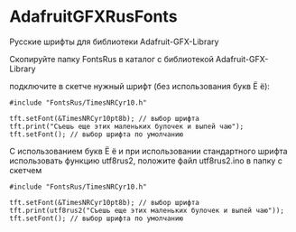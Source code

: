 # AdafruitGFXRusFonts

Русские шрифты для библиотеки Adafruit-GFX-Library

Скопируйте папку FontsRus в каталог с библиотекой Adafruit-GFX-Library

подключите в скетче нужный шрифт (без использования букв Ё ё):

```с++
#include "FontsRus/TimesNRCyr10.h"

tft.setFont(&TimesNRCyr10pt8b); // выбор шрифта
tft.print("Съешь еще этих маленьких булочек и выпей чаю");
tft.setFont(); // выбор шрифта по умолчанию
```

С использованием букв Ё ё и при использовании стандартного шрифта использовать функцию utf8rus2, положите файл utf8rus2.ino в папку с скетчем

```с++
#include "FontsRus/TimesNRCyr10.h"

tft.setFont(&TimesNRCyr10pt8b); // выбор шрифта
tft.print(utf8rus2("Съешь еще этих маленьких булочек и выпей чаю"));
tft.setFont(); // выбор шрифта по умолчанию
```




